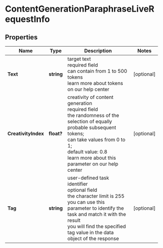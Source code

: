 # ContentGenerationParaphraseLiveRequestInfo


## Properties

| Name | Type | Description | Notes |
|------------ | ------------- | ------------- | -------------|
**Text** | **string** | target text<br>required field<br>can contain from 1 to 500 tokens<br>learn more about tokens on our help center |[optional]|
**CreativityIndex** | **float?** | creativity of content generation<br>required field<br>the randomness of the selection of equally probable subsequent tokens;<br>can take values from 0 to 1;<br>default value: 0.8<br>learn more about this parameter on our help center |[optional]|
**Tag** | **string** | user-defined task identifier<br>optional field<br>the character limit is 255<br>you can use this parameter to identify the task and match it with the result<br>you will find the specified tag value in the data object of the response |[optional]|
